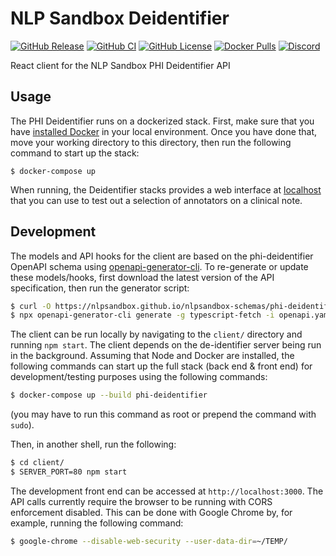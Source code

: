 # NLP Sandbox Deidentifier

[![GitHub Release](https://img.shields.io/github/release/nlpsandbox/phi-deidentifier-app.svg?include_prereleases&color=94398d&labelColor=555555&logoColor=ffffff&style=for-the-badge&logo=github)](https://github.com/nlpsandbox/phi-deidentifier-app/releases)
[![GitHub CI](https://img.shields.io/github/workflow/status/nlpsandbox/phi-deidentifier-app/ci.svg?color=94398d&labelColor=555555&logoColor=ffffff&style=for-the-badge&logo=github)](https://github.com/nlpsandbox/phi-deidentifier-app/actions)
[![GitHub License](https://img.shields.io/github/license/nlpsandbox/phi-deidentifier-app.svg?color=94398d&labelColor=555555&logoColor=ffffff&style=for-the-badge&logo=github)](https://github.com/nlpsandbox/phi-deidentifier-app/blob/main/LICENSE)
[![Docker Pulls](https://img.shields.io/docker/pulls/nlpsandbox/phi-deidentifier-app.svg?color=94398d&labelColor=555555&logoColor=ffffff&style=for-the-badge&label=pulls&logo=docker)](https://hub.docker.com/r/nlpsandbox/phi-deidentifier-app)
[![Discord](https://img.shields.io/discord/770484164393828373.svg?color=94398d&labelColor=555555&logoColor=ffffff&style=for-the-badge&label=Discord&logo=discord)](https://discord.gg/Zb4ymtF "Realtime support / chat with the community and the team")

React client for the NLP Sandbox PHI Deidentifier API

## Usage

The PHI Deidentifier runs on a dockerized stack. First, make sure that you have [installed Docker](https://docs.docker.com/get-docker/)
in your local environment. Once you have done that, move your working directory to this directory, then run the
following command to start up the stack:

```
$ docker-compose up
```

When running, the Deidentifier stacks provides a web interface at [localhost](http://localhost) that you can use to test
out a selection of annotators on a clinical note.

## Development

The models and API hooks for the client are based on the phi-deidentifier
OpenAPI schema using
[openapi-generator-cli](https://github.com/OpenAPITools/openapi-generator-cli).
To re-generate or update these models/hooks, first download the latest
version of the API specification, then run the generator script:

```bash
$ curl -O https://nlpsandbox.github.io/nlpsandbox-schemas/phi-deidentifier/edge/openapi.yaml
$ npx openapi-generator-cli generate -g typescript-fetch -i openapi.yaml -o client/src --additional-properties=typescriptThreePlus=true
```

The client can be run locally by navigating to the `client/` directory and running `npm start`. The client depends on
the de-identifier server being run in the background. Assuming that Node and Docker are installed, the following
commands can start up the full stack (back end & front end) for development/testing purposes using the following commands:

```bash
$ docker-compose up --build phi-deidentifier
```
(you may have to run this command as root or prepend the command with `sudo`).

Then, in another shell, run the following:

```bash
$ cd client/
$ SERVER_PORT=80 npm start
```

The development front end can be accessed at `http://localhost:3000`. The API calls currently require the browser to be
running with CORS enforcement disabled. This can be done with Google Chrome by, for example, running the following
command:

```bash
$ google-chrome --disable-web-security --user-data-dir=~/TEMP/
```
